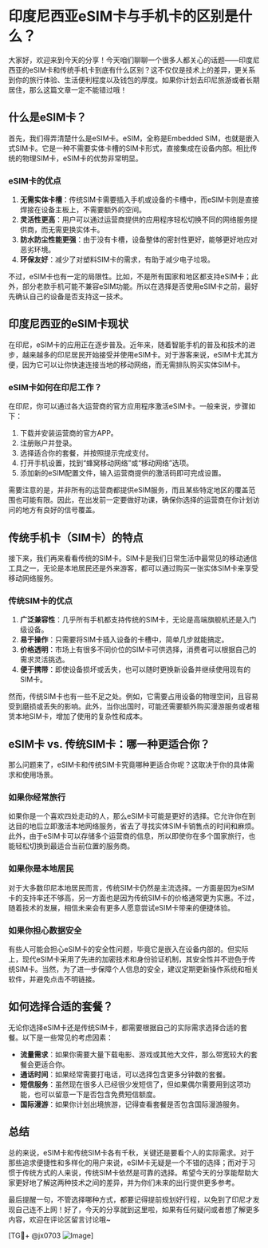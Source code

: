 # 印度尼西亚eSIM卡与手机卡的区别是什么？

大家好，欢迎来到今天的分享！今天咱们聊聊一个很多人都关心的话题——印度尼西亚的eSIM卡和传统手机卡到底有什么区别？这不仅仅是技术上的差异，更关系到你的旅行体验、生活便利程度以及钱包的厚度。如果你计划去印尼旅游或者长期居住，那么这篇文章一定不能错过哦！

## 什么是eSIM卡？

首先，我们得弄清楚什么是eSIM卡。eSIM，全称是Embedded SIM，也就是嵌入式SIM卡。它是一种不需要实体卡槽的SIM卡形式，直接集成在设备内部。相比传统的物理SIM卡，eSIM卡的优势非常明显。

### eSIM卡的优点

1. **无需实体卡槽**：传统SIM卡需要插入手机或设备的卡槽中，而eSIM卡则是直接焊接在设备主板上，不需要额外的空间。
2. **灵活性更高**：用户可以通过运营商提供的应用程序轻松切换不同的网络服务提供商，而无需更换实体卡。
3. **防水防尘性能更强**：由于没有卡槽，设备整体的密封性更好，能够更好地应对恶劣环境。
4. **环保友好**：减少了对塑料SIM卡的需求，有助于减少电子垃圾。

不过，eSIM卡也有一定的局限性。比如，不是所有国家和地区都支持eSIM卡；此外，部分老款手机可能不兼容eSIM功能。所以在选择是否使用eSIM卡之前，最好先确认自己的设备是否支持这一技术。

## 印度尼西亚的eSIM卡现状

在印尼，eSIM卡的应用正在逐步普及。近年来，随着智能手机的普及和技术的进步，越来越多的印尼居民开始接受并使用eSIM卡。对于游客来说，eSIM卡尤其方便，因为它可以让你快速连接当地的移动网络，而无需排队购买实体SIM卡。

### eSIM卡如何在印尼工作？

在印尼，你可以通过各大运营商的官方应用程序激活eSIM卡。一般来说，步骤如下：

1. 下载并安装运营商的官方APP。
2. 注册账户并登录。
3. 选择适合你的套餐，并按照提示完成支付。
4. 打开手机设置，找到“蜂窝移动网络”或“移动网络”选项。
5. 添加新的eSIM配置文件，输入运营商提供的激活码即可完成设置。

需要注意的是，并非所有的运营商都提供eSIM服务，而且某些特定地区的覆盖范围也可能有限。因此，在出发前一定要做好功课，确保你选择的运营商在你计划访问的地方有良好的信号覆盖。

## 传统手机卡（SIM卡）的特点

接下来，我们再来看看传统的SIM卡。SIM卡是我们日常生活中最常见的移动通信工具之一，无论是本地居民还是外来游客，都可以通过购买一张实体SIM卡来享受移动网络服务。

### 传统SIM卡的优点

1. **广泛兼容性**：几乎所有手机都支持传统的SIM卡，无论是高端旗舰机还是入门级设备。
2. **易于操作**：只需要将SIM卡插入设备的卡槽中，简单几步就能搞定。
3. **价格透明**：市场上有很多不同价位的SIM卡可供选择，消费者可以根据自己的需求灵活挑选。
4. **便于携带**：即使设备损坏或丢失，也可以随时更换新设备并继续使用现有的SIM卡。

然而，传统SIM卡也有一些不足之处。例如，它需要占用设备的物理空间，且容易受到磨损或丢失的影响。此外，当你出国时，可能还需要额外购买漫游服务或者租赁本地SIM卡，增加了使用的复杂性和成本。

## eSIM卡 vs. 传统SIM卡：哪一种更适合你？

那么问题来了，eSIM卡和传统SIM卡究竟哪种更适合你呢？这取决于你的具体需求和使用场景。

### 如果你经常旅行

如果你是一个喜欢四处走动的人，那么eSIM卡可能是更好的选择。它允许你在到达目的地后立即激活本地网络服务，省去了寻找实体SIM卡销售点的时间和麻烦。此外，由于eSIM卡可以存储多个运营商的信息，所以即使你在多个国家旅行，也能轻松切换到最适合当前位置的服务商。

### 如果你是本地居民

对于大多数印尼本地居民而言，传统SIM卡仍然是主流选择。一方面是因为eSIM卡的支持率还不够高，另一方面也是因为传统SIM卡的价格通常更为实惠。不过，随着技术的发展，相信未来会有更多人愿意尝试eSIM卡带来的便捷体验。

### 如果你担心数据安全

有些人可能会担心eSIM卡的安全性问题，毕竟它是嵌入在设备内部的。但实际上，现代eSIM卡采用了先进的加密技术和身份验证机制，其安全性并不逊色于传统SIM卡。当然，为了进一步保障个人信息的安全，建议定期更新操作系统和相关软件，并避免点击不明链接。

## 如何选择合适的套餐？

无论你选择eSIM卡还是传统SIM卡，都需要根据自己的实际需求选择合适的套餐。以下是一些常见的考虑因素：

- **流量需求**：如果你需要大量下载电影、游戏或其他大文件，那么带宽较大的套餐会更适合你。
- **通话时间**：如果经常需要打电话，可以选择包含更多分钟数的套餐。
- **短信服务**：虽然现在很多人已经很少发短信了，但如果偶尔需要用到这项功能，也可以留意一下是否包含免费短信额度。
- **国际漫游**：如果你计划出境旅游，记得查看套餐是否包含国际漫游服务。

## 总结

总的来说，eSIM卡和传统SIM卡各有千秋，关键还是要看个人的实际需求。对于那些追求便捷性和多样化的用户来说，eSIM卡无疑是一个不错的选择；而对于习惯于传统方式的人来说，传统SIM卡依然是可靠的选择。希望今天的分享能帮助大家更好地了解这两种技术之间的差异，并为你们未来的出行提供更多参考。

最后提醒一句，不管选择哪种方式，都要记得提前规划好行程，以免到了印尼才发现自己连不上网！好了，今天的分享就到这里啦，如果有任何疑问或者想了解更多内容，欢迎在评论区留言讨论哦~

[TG💪+ @jx0703 ![Image](https://github.com/user-attachments/assets/dbca1d08-cadb-493c-b0ec-ad6f7a83f270)]